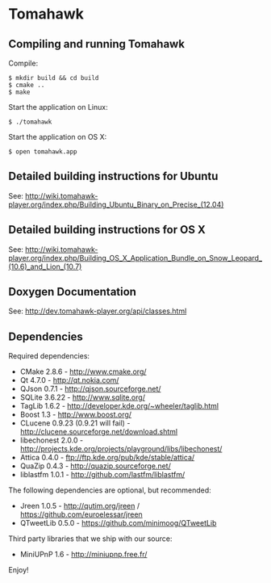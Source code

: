 Tomahawk
========

Compiling and running Tomahawk
------------------------------

Compile:

    $ mkdir build && cd build
    $ cmake ..
    $ make

Start the application on Linux:

    $ ./tomahawk
Start the application on OS X:

    $ open tomahawk.app


Detailed building instructions for Ubuntu
-----------------------------------------
See: http://wiki.tomahawk-player.org/index.php/Building_Ubuntu_Binary_on_Precise_(12.04)

Detailed building instructions for OS X
---------------------------------------
See: http://wiki.tomahawk-player.org/index.php/Building_OS_X_Application_Bundle_on_Snow_Leopard_(10.6)_and_Lion_(10.7)

Doxygen Documentation
---------------------
See: http://dev.tomahawk-player.org/api/classes.html

Dependencies
------------

Required dependencies:

* CMake 2.8.6 - http://www.cmake.org/
* Qt 4.7.0 - http://qt.nokia.com/
* QJson 0.7.1 - http://qjson.sourceforge.net/
* SQLite 3.6.22 - http://www.sqlite.org/
* TagLib 1.6.2 - http://developer.kde.org/~wheeler/taglib.html
* Boost 1.3 - http://www.boost.org/
* CLucene 0.9.23 (0.9.21 will fail) - http://clucene.sourceforge.net/download.shtml
* libechonest 2.0.0 - http://projects.kde.org/projects/playground/libs/libechonest/
* Attica 0.4.0 - ftp://ftp.kde.org/pub/kde/stable/attica/
* QuaZip 0.4.3 - http://quazip.sourceforge.net/
* liblastfm 1.0.1 - http://github.com/lastfm/liblastfm/

The following dependencies are optional, but recommended:

* Jreen 1.0.5 - http://qutim.org/jreen / https://github.com/euroelessar/jreen
* QTweetLib 0.5.0 - https://github.com/minimoog/QTweetLib

Third party libraries that we ship with our source:

* MiniUPnP 1.6 - http://miniupnp.free.fr/

Enjoy!
